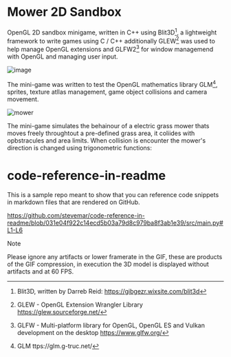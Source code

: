 # Mower 2D Sandbox
OpenGL 2D sandbox minigame, written in C++ using Blit3D[^1], a lightweight framework to write games using C / C++ additionally GLEW[^2] was used to help manage OpenGL extensions and GLFW2[^3] for window managemend with OpenGL and managing user input.

![image](https://github.com/MethodCa/Mower2DSandbox/assets/15893276/294a2212-2608-4a81-b013-488f9714fba5)

The mini-game was written to test the OpenGL mathematics library GLM[^4], sprites, texture atllas management, game object collisions and camera movement.

![mower](https://github.com/MethodCa/Mower2DSandbox/assets/15893276/9168736e-7337-4152-be49-5ad6ee0d3e88)

The mini-game simulates the behainour of a electric grass mower thats moves freely throughtout a pre-defined grass area, it coliides with opbstracules and area limits. When collision is encounter the mower's direction is changed using trigonometric functions:


# code-reference-in-readme

This is a sample repo meant to show that you can reference code snippets in markdown files that are rendered on GitHub.

https://github.com/stevemar/code-reference-in-readme/blob/031e04f922c14ecd5b03a79d8c979ba8f3ab1e39/src/main.py#L1-L6


> [!NOTE]
> Please ignore any artifacts or lower framerate in the GIF, these are products of the GIF compression, in execution the 3D model is displayed without artifacts and at 60 FPS.

[^1]: Blit3D, written by Darreb Reid: https://gibgezr.wixsite.com/blit3d
[^2]: GLEW - OpenGL Extension Wrangler Library https://glew.sourceforge.net/
[^3]: GLFW - Multi-platform library for OpenGL, OpenGL ES and Vulkan development on the desktop https://www.glfw.org/
[^4]: GLM ttps://glm.g-truc.net/
